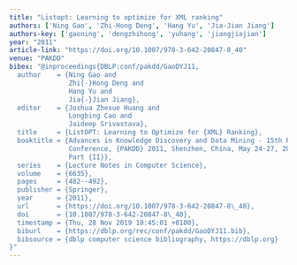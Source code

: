 ```yaml
---
title: "Listopt: Learning to optimize for XML ranking"
authors: ['Ning Gao', 'Zhi-Hong Deng', 'Hang Yu', 'Jia-Jian Jiang']
authors-key: ['gaoning', 'dengzhihong', 'yuhang', 'jiangjiajian']
year: "2011"
article-link: "https://doi.org/10.1007/978-3-642-20847-8_40"
venue: "PAKDD"
bibex: "@inproceedings{DBLP:conf/pakdd/GaoDYJ11,
  author    = {Ning Gao and
               Zhi{-}Hong Deng and
               Hang Yu and
               Jia{-}Jian Jiang},
  editor    = {Joshua Zhexue Huang and
               Longbing Cao and
               Jaideep Srivastava},
  title     = {ListOPT: Learning to Optimize for {XML} Ranking},
  booktitle = {Advances in Knowledge Discovery and Data Mining - 15th Pacific-Asia
               Conference, {PAKDD} 2011, Shenzhen, China, May 24-27, 2011, Proceedings,
               Part {II}},
  series    = {Lecture Notes in Computer Science},
  volume    = {6635},
  pages     = {482--492},
  publisher = {Springer},
  year      = {2011},
  url       = {https://doi.org/10.1007/978-3-642-20847-8\_40},
  doi       = {10.1007/978-3-642-20847-8\_40},
  timestamp = {Thu, 28 Nov 2019 10:45:01 +0100},
  biburl    = {https://dblp.org/rec/conf/pakdd/GaoDYJ11.bib},
  bibsource = {dblp computer science bibliography, https://dblp.org}
}"
---
```

